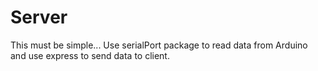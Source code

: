 # Server

This must be simple...
Use serialPort package to read data from Arduino and use express to send data to client.